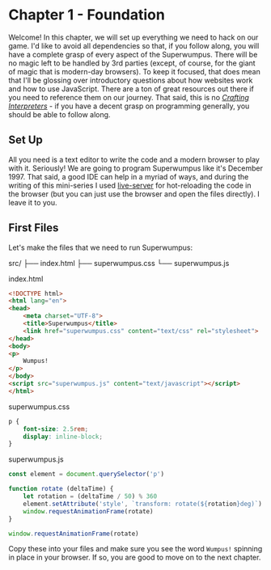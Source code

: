 # Chapter 1 - Foundation

Welcome! In this chapter, we will set up everything we need to hack on our game. I'd like to avoid all dependencies so that, if you follow along, you will have a complete grasp of every aspect of the Superwumpus. There will be no magic left to be handled by 3rd parties (except, of course, for the giant of magic that is modern-day browsers). To keep it focused, that does mean that I'll be glossing over introductory questions about how websites work and how to use JavaScript. There are a ton of great resources out there if you need to reference them on our journey. That said, this is no [*Crafting Interpreters*](http://craftinginterpreters.com/) - if you have a decent grasp on programming generally, you should be able to follow along.

## Set Up

All you need is a text editor to write the code and a modern browser to play with it. Seriously! We are going to program Superwumpus like it's December 1997. That said, a good IDE can help in a myriad of ways, and during the writing of this mini-series I used [live-server](https://github.com/tapio/live-server) for hot-reloading the code in the browser (but you can just use the browser and open the files directly). I leave it to you.

## First Files

Let's make the files that we need to run Superwumpus:

src/
├── index.html
├── superwumpus.css
└── superwumpus.js

index.html
```html
<!DOCTYPE html>
<html lang="en">
<head>
    <meta charset="UTF-8">
    <title>Superwumpus</title>
    <link href="superwumpus.css" content="text/css" rel="stylesheet">
</head>
<body>
<p>
    Wumpus!
</p>
</body>
<script src="superwumpus.js" content="text/javascript"></script>
</html>
```

superwumpus.css
```css
p {
    font-size: 2.5rem;
    display: inline-block;
}
```

superwumpus.js
```javascript
const element = document.querySelector('p')

function rotate (deltaTime) {
    let rotation = (deltaTime / 50) % 360
    element.setAttribute('style', `transform: rotate(${rotation}deg)`)
    window.requestAnimationFrame(rotate)
}

window.requestAnimationFrame(rotate)
```

Copy these into your files and make sure you see the word `Wumpus!` spinning in place in your browser. If so, you are good to move on to the next chapter.